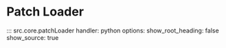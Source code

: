 # Patch Loader

::: src.core.patchLoader
    handler: python
    options:
      show_root_heading: false
      show_source: true